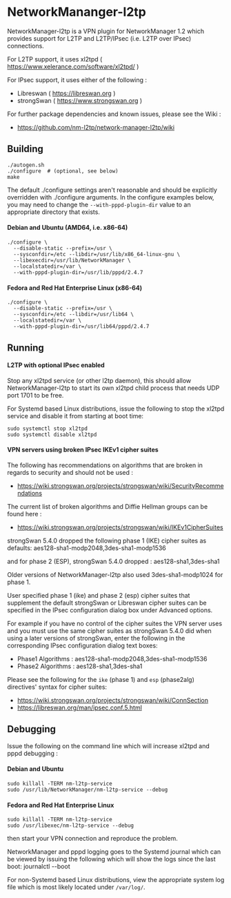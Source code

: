 # NetworkMananger-l2tp

NetworkManager-l2tp is a VPN plugin for NetworkManager 1.2 which provides
support for L2TP and L2TP/IPsec (i.e. L2TP over IPsec) connections.

For L2TP support, it uses xl2tpd ( https://www.xelerance.com/software/xl2tpd/ )

For IPsec support, it uses either of the following :
* Libreswan ( https://libreswan.org )
* strongSwan ( https://www.strongswan.org )

For further package dependencies and known issues, please see the Wiki :
* https://github.com/nm-l2tp/network-manager-l2tp/wiki

## Building

    ./autogen.sh
    ./configure  # (optional, see below)
    make

The default ./configure settings aren't reasonable and should be explicitly
overridden with ./configure arguments. In the configure examples below, you
may need to change the `--with-pppd-plugin-dir` value to an appropriate
directory that exists.

#### Debian and Ubuntu (AMD64, i.e. x86-64)

    ./configure \
      --disable-static --prefix=/usr \
      --sysconfdir=/etc --libdir=/usr/lib/x86_64-linux-gnu \
      --libexecdir=/usr/lib/NetworkManager \
      --localstatedir=/var \
      --with-pppd-plugin-dir=/usr/lib/pppd/2.4.7

#### Fedora and Red Hat Enterprise Linux (x86-64)

    ./configure \
      --disable-static --prefix=/usr \
      --sysconfdir=/etc --libdir=/usr/lib64 \
      --localstatedir=/var \
      --with-pppd-plugin-dir=/usr/lib64/pppd/2.4.7

## Running

#### L2TP with optional IPsec enabled

Stop any xl2tpd service (or other l2tp daemon), this should allow
NetworkManager-l2tp to start its own xl2tpd child process that needs UDP port
1701 to be free.

For Systemd based Linux distributions, issue the following to stop the xl2tpd
service and disable it from starting at boot time:

    sudo systemctl stop xl2tpd
    sudo systemctl disable xl2tpd

#### VPN servers using broken IPsec IKEv1 cipher suites

The following has recommendations on algorithms that are broken in regards
to security and should not be used :
* https://wiki.strongswan.org/projects/strongswan/wiki/SecurityRecommendations

The current list of broken algorithms and Diffie Hellman groups can be found here :
* https://wiki.strongswan.org/projects/strongswan/wiki/IKEv1CipherSuites

strongSwan 5.4.0 dropped the following phase 1 (IKE) cipher suites as defaults:
    aes128-sha1-modp2048,3des-sha1-modp1536

and for phase 2 (ESP), strongSwan 5.4.0 dropped :
    aes128-sha1,3des-sha1

Older versions of NetworkManager-l2tp also used 3des-sha1-modp1024 for phase 1.

User specified phase 1 (ike) and phase 2 (esp) cipher suites that supplement
the default strongSwan or Libreswan cipher suites can be specified in the
IPsec configuration dialog box under Advanced options.

For example if you have no control of the cipher suites the VPN server uses
and you must use the same cipher suites as strongSwan 5.4.0 did when using a
later versions of strongSwan, enter the following in the corresponding IPsec
configuration dialog text boxes:

* Phase1 Algorithms : aes128-sha1-modp2048,3des-sha1-modp1536
* Phase2 Algorithms : aes128-sha1,3des-sha1

Please see the following for the `ike` (phase 1) and `esp` (phase2alg)
directives' syntax for cipher suites:

* https://wiki.strongswan.org/projects/strongswan/wiki/ConnSection
* https://libreswan.org/man/ipsec.conf.5.html

## Debugging

Issue the following on the command line which will increase xl2tpd and pppd
debugging :

#### Debian and Ubuntu
    sudo killall -TERM nm-l2tp-service
    sudo /usr/lib/NetworkManager/nm-l2tp-service --debug

#### Fedora and Red Hat Enterprise Linux
    sudo killall -TERM nm-l2tp-service
    sudo /usr/libexec/nm-l2tp-service --debug

then start your VPN connection and reproduce the problem.

NetworkManager and pppd logging goes to the Systemd journal which can be viewed
by issuing the following which will show the logs since the last boot:
    journalctl --boot

For non-Systemd based Linux distributions, view the appropriate system log
file which is most likely located under `/var/log/`.

